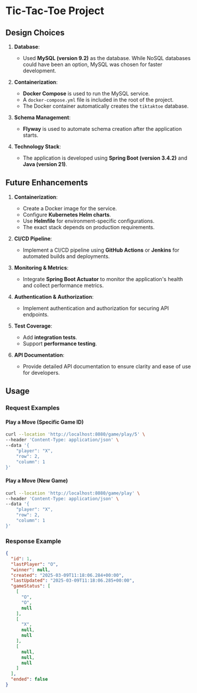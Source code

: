 # Tic-Tac-Toe Project

## Design Choices

1. **Database**:
    - Used **MySQL (version 9.2)** as the database. While NoSQL databases could have been an option, MySQL was chosen for faster development.

2. **Containerization**:
    - **Docker Compose** is used to run the MySQL service.
    - A `docker-compose.yml` file is included in the root of the project.
    - The Docker container automatically creates the `tiktaktoe` database.

3. **Schema Management**:
    - **Flyway** is used to automate schema creation after the application starts.

4. **Technology Stack**:
    - The application is developed using **Spring Boot (version 3.4.2)** and **Java (version 21)**.

## Future Enhancements

1. **Containerization**:
    - Create a Docker image for the service.
    - Configure **Kubernetes Helm charts**.
    - Use **Helmfile** for environment-specific configurations.
    - The exact stack depends on production requirements.

2. **CI/CD Pipeline**:
    - Implement a CI/CD pipeline using **GitHub Actions** or **Jenkins** for automated builds and deployments.

3. **Monitoring & Metrics**:
    - Integrate **Spring Boot Actuator** to monitor the application's health and collect performance metrics.

4. **Authentication & Authorization**:
    - Implement authentication and authorization for securing API endpoints.

5. **Test Coverage**:
    - Add **integration tests**.
    - Support **performance testing**.

6. **API Documentation**:
    - Provide detailed API documentation to ensure clarity and ease of use for developers.

## Usage

### Request Examples

#### Play a Move (Specific Game ID)
```bash
curl --location 'http://localhost:8080/game/play/5' \
--header 'Content-Type: application/json' \
--data '{
    "player": "X",
    "row": 2,
    "column": 1
}'
```

#### Play a Move (New Game)
```bash
curl --location 'http://localhost:8080/game/play' \
--header 'Content-Type: application/json' \
--data '{
    "player": "X",
    "row": 2,
    "column": 1
}'
```

### Response Example
```json
{
  "id": 1,
  "lastPlayer": "O",
  "winner": null,
  "created": "2025-03-09T11:18:06.284+00:00",
  "lastUpdated": "2025-03-09T11:18:06.285+00:00",
  "gameStatus": [
    [
      "O",
      "O",
      null
    ],
    [
      "X",
      null,
      null
    ],
    [
      null,
      null,
      null
    ]
  ],
  "ended": false
}
```

